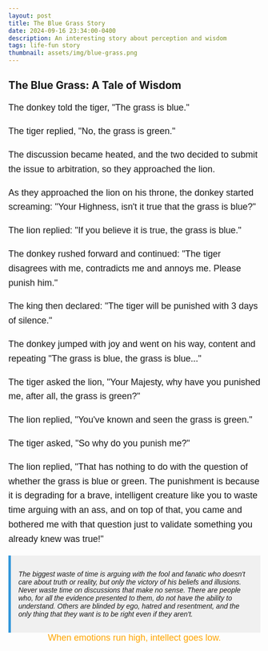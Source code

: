 ```yaml
---
layout: post
title: The Blue Grass Story
date: 2024-09-16 23:34:00-0400
description: An interesting story about perception and wisdom
tags: life-fun story
thumbnail: assets/img/blue-grass.png
---
```




## The Blue Grass: A Tale of Wisdom

<div style="font-family: 'Arial', sans-serif; font-size: 18px; line-height: 1.6;">

The donkey told the tiger, "The grass is blue."

The tiger replied, "No, the grass is green."

The discussion became heated, and the two decided to submit the issue to arbitration, so they approached the lion.

As they approached the lion on his throne, the donkey started screaming: "Your Highness, isn't it true that the grass is blue?"

The lion replied: "If you believe it is true, the grass is blue."

The donkey rushed forward and continued: "The tiger disagrees with me, contradicts me and annoys me. Please punish him."

The king then declared: "The tiger will be punished with 3 days of silence."

The donkey jumped with joy and went on his way, content and repeating "The grass is blue, the grass is blue..."

The tiger asked the lion, "Your Majesty, why have you punished me, after all, the grass is green?"

The lion replied, "You've known and seen the grass is green."

The tiger asked, "So why do you punish me?"

The lion replied, "That has nothing to do with the question of whether the grass is blue or green. The punishment is because it is degrading for a brave, intelligent creature like you to waste time arguing with an ass, and on top of that, you came and bothered me with that question just to validate something you already knew was true!"

</div>

<div style="font-family: 'Arial', Courier; font-style: italic; background-color: #f0f0f0; padding: 15px; border-left: 5px solid #3498db;">

The biggest waste of time is arguing with the fool and fanatic who doesn't care about truth or reality, but only the victory of his beliefs and illusions. Never waste time on discussions that make no sense. There are people who, for all the evidence presented to them, do not have the ability to understand. Others are blinded by ego, hatred and resentment, and the only thing that they want is to be right even if they aren't.

</div>


<div style="font-size: large; text-align: center; font-family: 'Arial', sans-serif; color: orange">When emotions run high, intellect goes low.</div>

